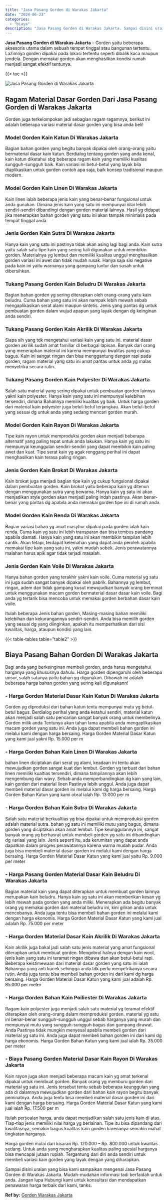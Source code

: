 ```yaml
---
title: "Jasa Pasang Gorden di Warakas Jakarta"
date: "2024-06-23"
categories: 
  - "biaya"
description: "Jasa Pasang Gorden di Warakas Jakarta. Sampai disini uraian yang bisa kami sampaikan mengenai Jasa Pasang Gorden di Warakas Jakarta. Mudah-mudahan informasi..."
---
```


**Jasa Pasang Gorden di Warakas Jakarta** – Gorden yaitu beberapa aksesoris utama dalam sebuah tempat tinggal atau bangunan tertentu. Lazimnya gorden dipakai pada lokasi tertentu seperti dibalik kaca maupun jendela. Dengan memakai gorden akan menghasilkan kondisi rumah menjadi sangat efektif tentunya.

{{< toc >}}

![Jasa Pasang Gorden di Warakas Jakarta](/images/pasang-gorden-murah05.png)

## Ragam Material Dasar Gorden Dari Jasa Pasang Gorden di Warakas Jakarta

Gorden juga terkelompokan jadi sebagian ragam ragamnya, berikut ini adalah beberapa variasi material dasar gorden yang bisa anda beli!

### Model Gorden Kain Katun Di Warakas Jakarta

Bagian bahan gorden yang begitu banyak dipakai oleh orang-orang yaitu bermaterial dasar kain katun. Berdialog tentang gorden yang anda kenal, kain katun diketahui sbg beberapa ragam kain yang memiliki kualitas sungguh-sungguh baik. Kain variasi ini betul-betul yang layak bila diaplikasikan untuk gorden contoh apa saja, baik konsep tradisional maupun modern.

### Model Gorden Kain Linen Di Warakas Jakarta

Kain linen ialah beberapa jenis kain yang benar-benar fungsional untuk anda gunakan. Dimana jenis kain yang satu ini mempunyai nilai lebih sendiri-sendiri dibandingi dengan gorden material lainnya. Hasil yg didapat jika menerapkan bahan gorden yang satu ini akan tampak minimalis pada tempat tinggal anda.

### Jenis Gorden Kain Sutra Di Warakas Jakarta

Hanya kain yang satu ini pastinya tidak akan asing lagi bagi anda. Kain sutra yaitu salah satu tipe kain yang sering kali digunakan untuk membikin gorden. Materialnya yg lembut dan memiliki kualitas unggul menghasilkan gorden variasi ini awet dan tidak mudah rusak. Hanya saja sisi negative pada kain ini yaitu warnanya yang gampang luntur dan susah untuk dibersihkan.

### Tukang Pasang Gorden Kain Beludru Di Warakas Jakarta

Bagian bahan gorden yg sering diterapkan oleh orang-orang yaitu kain beludru. Cuma bahan yang satu ini akan nampak lebih mewah sebab mengaplikasikan serat alami maupun sintetis. Jenis yang pantas dg untuk pembuatan gorden dalam wujud apapun yang layak dengan dg keinginan anda sendiri.

### Tukang Pasang Gorden Kain Akrilik Di Warakas Jakarta

Siapa sih yang tdk mengetahui variasi kain yang satu ini. material dasar gorden akrilik sudah amat familiar di berbagai lapisan. Banyak dari orang yang menerapkan material ini karena mempunyai kwalitas yang cukup bagus. Kain ini sangat ringan dan bisa menggantung dengan rapi pada gorden, ragam material yang satu ini amat pantas untuk anda yg malas menyetrika secara rutin.

### Tukang Pasang Gorden Kain Polyester Di Warakas Jakarta

Salah satu material yang sering dipakai untuk pembuatan gorden lainnya yakni kain polyester. Hanya kain yang satu ini mempunyai kelebihan tersendiri, dimana Bahannya memiliki kualitas yg baik. Untuk harga gorden dari material kain polyester juga betul-betul terjangkau. Akan betul-betul yang sesuai dg untuk anda yang sedang mencari gorden murah.

### Model Gorden Kain Rayon Di Warakas Jakarta

Tipe kain rayon untuk memproduksi gorden akan menjadi beberapa alternatif yang paling tepat untuk anda lakukan. Hanya kain yg satu ini mempunyai keunggulan sendiri-sendiri yang dapat membikin kain paling awet dan kuat. Tipe serat kain yg agak renggang perihal ini dapat menghasilkan kain terasa paling ringan.

### Jenis Gorden Kain Brokat Di Warakas Jakarta

Kain brokat juga menjadi bagian tipe kain yg cukup fungsional dipakai dalam pembuatan gorden. Kain brokat yaitu beberapa kain yg ditenun dengan menggunakan sutra yang bewarna. Hanya kain yg satu ini akan menjadikan style gorden akan menjadi paling indah pastinya. Akan benar-benar yang pantas dg apabila anda memakai gorden tipe ini di rumah anda.

### Model Gorden Kain Renda Di Warakas Jakarta

Bagian variasi bahan yg amat masyhur dipakai pada gorden ialah kain renda. Cuma kain yg satu ini lebih transparan dan bisa tembus pandang apabila diamati. Hanya kain yang satu ini akan membikin tampilan lebih cantik. Akan tetapi, terdapat kelemahan yang dapat anda peroleh apabila memakai tipe kain yang satu ini, yakni mudah sobek. Jenis perawatannya malahan harus apik agar tidak terjadi masalah.

### Jenis Gorden Kain Voile Di Warakas Jakarta

Hanya bahan gorden yang terakhir yakni kain voile. Cuma material yg satu ini juga sudah sangat banyak dipakai oleh pabrik. Bahannya yg lembut, ringan, adem dan tidak gampang kusut mewujudkan banyak orang berminat untuk menggunakan macam gorden bermaterial dasar dasar kain voile. Bagi anda yg tertarik bisa mencoba untuk memakai gorden berbahan dasar kain voile.

Itulah beberapa Jenis bahan gorden, Masing-masing bahan memiliki kelebihan dan kekurangannya sendiri-sendiri. Anda bisa memilih gorden yang sesuai dg yang diinginkan, apakah itu memperhatikan dari sisi kwalitas, harga, ataupun kondisi yang lain.

{{< table-tables table="table2" >}}

## Biaya Pasang Bahan Gorden Di Warakas Jakarta

Bagi anda yang berkeinginan membeli gorden, anda harus mengetahui harganya yang khususnya dahulu. Harga gorden dipengaruhi oleh beberapa unsur, salah satunya yaitu bahan yg digunakan. Dibawah ini adalah beberapa harga bahan gorden yang sering kali digunakann!

### \- Harga Gorden Material Dasar Kain Katun Di Warakas Jakarta

Gorden yg diproduksi dari bahan katun tentu mempunyai mutu yg betul-betul bagus. Berdialog perihal yang anda ketahui sendiri, material katun akan menjadi salah satu pencarian sangat banyak orang untuk membelinya. Gorden milik anda Tentunya akan tahan lama apabila anda mengaplikasikan macam gorden yang satu ini. Anda juga dapat membeli bahan gorden ini melalui kami dengan harga bersaing. Harga Gorden Material Dasar Katun yang kami jual yakni Rp. 15.000 per m

### \- Harga Gorden Bahan Kain Linen Di Warakas Jakarta

bahan linen diciptakan dari serat yg alami, keadaan ini tentu akan mewujudkan gorden sangat kuat dan lembut. Gorden yg terbuat dari bahan linen memiliki kualtias tersendiri, dimana tampilannya akan lebih mengembung dan wavy. Sebab anda memperbandingkan dg kain yang lain, kain gorden dari material linen Pastinya lebih unggul. Anda juga dapat membeli material dasar gorden ini melalui kami dg harga bersaing. Harga Gorden Bahan Katun yang kami obral ialah Rp. 13.000 per m

### \- Harga Gorden Bahan Kain Sutra Di Warakas Jakarta

Salah satu material berkualtias yg bisa dipakai untuk memproduksi gorden adalah material sutra. bahan yg satu ini memiliki mutu yang bagus, dimana gorden yang diciptakan akan amat lembut. Tipe keunggulannya ini, sangat banyak orang yg berhasrat untuk membeli gorden yg satu ini dibandingkan dg variasi yang lain. Jenis seperti itu, ada kerumitan yang dapat anda dapatkan dalam progres perawatannya karena warna mudah pudar. Anda juga bisa membeli material dasar gorden ini melalui kami dengan harga bersaing. Harga Gorden Material Dasar Katun yang kami jual yaitu Rp. 9.000 per meter

### \- Harga Pasang Gorden Material Dasar Kain Beludru Di Warakas Jakarta

Bagian material kain yang dapat diterapkan untuk membuat gorden lainnya merupakan kain beludru. Hanya kain yg satu ini akan memberikan kesan yg lebih mewah pada gorden yang anda miliki. Menerapkan ada begitu banyak orang yg memakai gorden dari material beludru ini, kini giliran anda untuk mencobanya. Anda juga tentu bisa membeli bahan gorden ini melalui kami dengan harga ekonomis. Harga Gorden Material Dasar Katun yang kami jual adalah Rp. 75.000 per meter

### \- Harga Gorden Material Dasar Kain Akrilik Di Warakas Jakarta

Kain akrilik juga bakal jadi salah satu jenis material yang amat fungsional diterapkan untuk membuat gorden. Mengobrol halnya dengan kain wool, jenis kain yang satu ini teramat ringan dibawa dan akan betul-betul rapi. Beberapa keistimewaan dari material dasar gorden yang satu ini ialah Bahannya yang anti kucek sehingga anda tdk perlu menyetrikanya secara rutin. Anda juga tentu bisa membeli bahan gorden ini dari kami dg harga bersaing. Harga Gorden Material Dasar Katun yang kami jual adalah Rp. 85.000 per meter

### \- Harga Gorden Bahan Kain Poiliester Di Warakas Jakarta

Ragam kain polyester juga menjadi salah satu material yg teramat efektif diterapkan oleh orang-orang dalam memproduksi gorden. material yg satu ini benar-benar sungguh-sungguh unggul sebab harganya yang murah dan mempunyai mutu yang sungguh-sungguh bagus dan gampang dirawat. Anda Pastinya tidak mungkin menyesal apabila membeli gorden dari material yg satu ini. Anda juga dapat membeli bahan gorden ini dari kami dg harga ekonomis. Harga Gorden Bahan Katun yang kami jual ialah Rp. 35.000 per meter

### \- Biaya Pasang Gorden Material Dasar Kain Rayon Di Warakas Jakarta

Kain rayon juga akan menjadi beberapa macam kain yg amat terkenal dipakai untuk membuat gorden. Banyak orang yg memburu gorden dari material yg satu ini. Jenis tersebut tentu sebab beberapa keunggulan yang ada di dalamnya mewujudkan gorden dari bahan kain rayon begitu banyak peminatnya. Anda juga tentu bisa membeli material dasar gorden ini dari kami dengan harga bersaing. Harga Gorden Material Dasar Katun yang kami jual ialah Rp. 17.500 per m

Itulah persoalan harga, anda dapat menjadikan salah satu jenis kain di atas. Tiap-tiap jenis memiliki nilai harga yg berlainan. Tipe itu bisa dipandang dari kwalitasnya, semakin bagus kualitas kain gorden karenanya semakin mahal tingkatan harganya.

Harga gorden mulai dari kisaran Rp. 120.000 – Rp. 800.000 untuk kwalitas sedang. Untuk anda yang mengharapkan kualitas paling spesial harganya bisa mencapai jutaan rupiah. Tergantung dari diri anda sendiri untuk membeli variasi kain gorden yang layak dengan yang diharapkan.

Sampai disini uraian yang bisa kami sampaikan mengenai Jasa Pasang Gorden di Warakas Jakarta. Mudah-mudahan informasi tadi berfaidah untuk anda. Jangan lupa Hubungi kami untuk konsultasi dan mendapatkan penawaran harga terbaik dari kami, tanks.

**Ref by:**  [Gorden  Warakas Jakarta](https://id.wikipedia.org/wiki/Gorden)
